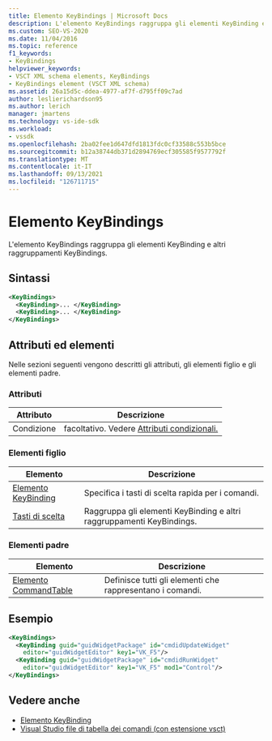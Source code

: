 ```yaml
---
title: Elemento KeyBindings | Microsoft Docs
description: L'elemento KeyBindings raggruppa gli elementi KeyBinding e altri raggruppamenti KeyBindings. Questo articolo contiene un esempio.
ms.custom: SEO-VS-2020
ms.date: 11/04/2016
ms.topic: reference
f1_keywords:
- KeyBindings
helpviewer_keywords:
- VSCT XML schema elements, KeyBindings
- KeyBindings element (VSCT XML schema)
ms.assetid: 26a15d5c-ddea-4977-af7f-d795ff09c7ad
author: leslierichardson95
ms.author: lerich
manager: jmartens
ms.technology: vs-ide-sdk
ms.workload:
- vssdk
ms.openlocfilehash: 2ba02fee1d647dfd1813fdc0cf33588c553b5bce
ms.sourcegitcommit: b12a38744db371d2894769ecf305585f9577792f
ms.translationtype: MT
ms.contentlocale: it-IT
ms.lasthandoff: 09/13/2021
ms.locfileid: "126711715"
---
```

# <a name="keybindings-element"></a>Elemento KeyBindings
L'elemento KeyBindings raggruppa gli elementi KeyBinding e altri raggruppamenti KeyBindings.

## <a name="syntax"></a>Sintassi

```xml
<KeyBindings>
  <KeyBinding>... </KeyBinding>
  <KeyBinding>... </KeyBinding>
</KeyBindings>
```

## <a name="attributes-and-elements"></a>Attributi ed elementi
 Nelle sezioni seguenti vengono descritti gli attributi, gli elementi figlio e gli elementi padre.

### <a name="attributes"></a>Attributi

|Attributo|Descrizione|
|---------------|-----------------|
|Condizione|facoltativo. Vedere [Attributi condizionali.](../extensibility/vsct-xml-schema-conditional-attributes.md)|

### <a name="child-elements"></a>Elementi figlio

|Elemento|Descrizione|
|-------------|-----------------|
|[Elemento KeyBinding](../extensibility/keybinding-element.md)|Specifica i tasti di scelta rapida per i comandi.|
|[Tasti di scelta](../extensibility/keybindings-element.md)|Raggruppa gli elementi KeyBinding e altri raggruppamenti KeyBindings.|

### <a name="parent-elements"></a>Elementi padre

|Elemento|Descrizione|
|-------------|-----------------|
|[Elemento CommandTable](../extensibility/commandtable-element.md)|Definisce tutti gli elementi che rappresentano i comandi.|

## <a name="example"></a>Esempio

```xml
<KeyBindings>
  <KeyBinding guid="guidWidgetPackage" id="cmdidUpdateWidget"
    editor="guidWidgetEditor" key1="VK_F5"/>
  <KeyBinding guid="guidWidgetPackage" id="cmdidRunWidget"
    editor="guidWidgetEditor" key1="VK_F5" mod1="Control"/>
</KeyBindings>
```

## <a name="see-also"></a>Vedere anche
- [Elemento KeyBinding](../extensibility/keybinding-element.md)
- [Visual Studio file di tabella dei comandi (con estensione vsct)](../extensibility/internals/visual-studio-command-table-dot-vsct-files.md)
